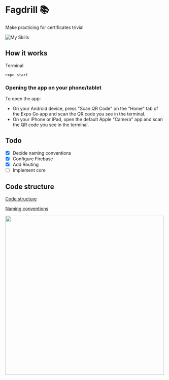 # Fagdrill :books:
Make practicing for certificates trivial

![My Skills](https://skillicons.dev/icons?i=react,firebase)

## How it works
Terminal
```
expo start
```
### Opening the app on your phone/tablet
To open the app:

- On your Android device, press "Scan QR Code" on the "Home" tab of the Expo Go app and scan the QR code you see in the terminal.
- On your iPhone or iPad, open the default Apple "Camera" app and scan the QR code you see in the terminal.

## Todo
- [X] Decide naming conventions
- [X] Configure Firebase
- [X] Add Routing
- [ ] Implement core

## Code structure
[Code structure](https://medium.com/the-andela-way/how-to-structure-a-react-native-app-for-scale-a29194cd33fc)

[Naming conventions](https://gilshaan.medium.com/react-native-coding-standards-and-best-practices-5b4b5c9f4076)

<img src="https://miro.medium.com/max/720/0*wWlpL49JC_WqRu6Z.webp" width="500"/>
